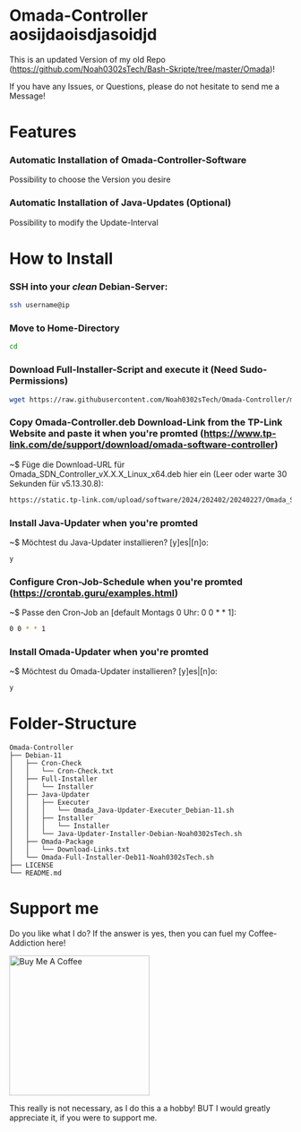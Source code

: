 # Omada-Controller aosijdaoisdjasoidjd
This is an updated Version of my old Repo (https://github.com/Noah0302sTech/Bash-Skripte/tree/master/Omada)!

If you have any Issues, or Questions, please do not hesitate to send me a Message!



# Features
### Automatic Installation of Omada-Controller-Software
Possibility to choose the Version you desire

### Automatic Installation of Java-Updates (Optional)
Possibility to modify the Update-Interval


# How to Install
### SSH into your *clean* Debian-Server:
```bash
ssh username@ip
```
### Move to Home-Directory
```bash
cd
```
### Download Full-Installer-Script and execute it (Need Sudo-Permissions)
```bash
wget https://raw.githubusercontent.com/Noah0302sTech/Omada-Controller/master/Debian-11/Omada_Full-Installer_Debian-11.sh && sudo bash Omada_Full-Installer_Debian-11.sh
```
### Copy Omada-Controller.deb Download-Link from the TP-Link Website and paste it when you're promted (https://www.tp-link.com/de/support/download/omada-software-controller)
~$ Füge die Download-URL für Omada_SDN_Controller_vX.X.X_Linux_x64.deb hier ein (Leer oder warte 30 Sekunden für v5.13.30.8):
```bash
https://static.tp-link.com/upload/software/2024/202402/20240227/Omada_SDN_Controller_v5.13.30.8_linux_x64.deb
```
### Install Java-Updater when you're promted
~$ Möchtest du Java-Updater installieren? [y]es|[n]o:
```bash
y
```
### Configure Cron-Job-Schedule when you're promted (https://crontab.guru/examples.html)
~$ Passe den Cron-Job an [default Montags 0 Uhr: 0 0 * * 1]:
```bash
0 0 * * 1
```
### Install Omada-Updater when you're promted
~$ Möchtest du Omada-Updater installieren? [y]es|[n]o:
```bash
y
```



# Folder-Structure
	Omada-Controller
	├── Debian-11
	│	├── Cron-Check
	│	│	└── Cron-Check.txt
	│	├── Full-Installer
	│	│	└── Installer
	│	├── Java-Updater
	│	│	├── Executer
	│	│	│	└── Omada_Java-Updater-Executer_Debian-11.sh
	│	│	├── Installer
	│	│	│	└── Installer
	│	│	└── Java-Updater-Installer-Debian-Noah0302sTech.sh
	│	├── Omada-Package
	│	│	└── Download-Links.txt
	│	└── Omada-Full-Installer-Deb11-Noah0302sTech.sh
	├── LICENSE 
	└── README.md



# Support me
Do you like what I do? If the answer is yes, then you can fuel my Coffee-Addiction here!

<a href="https://www.buymeacoffee.com/Noah0302sTech"><img src="https://drive.google.com/uc?id=1rTwdjTiR0sywyDaTxLUNZG1fFgVrlK34" alt="Buy Me A Coffee" width="250" height="250"></a>

This really is not necessary, as I do this a a hobby! BUT I would greatly appreciate it, if you were to support me.
